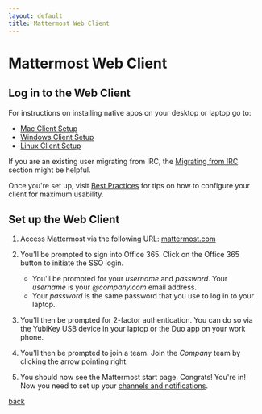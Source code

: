```yaml
---
layout: default
title: Mattermost Web Client
---
```


# Mattermost Web Client

## Log in to the Web Client

For instructions on installing native apps on your desktop or laptop go to:
* [Mac Client Setup]()
* [Windows Client Setup]()
* [Linux Client Setup]()

If you are an existing user migrating from IRC, the [Migrating from IRC]() section might be helpful.

Once you're set up, visit [Best Practices]() for tips on how to configure your client for maximum usability.

## Set up the Web Client

1. Access Mattermost via the following URL: [mattermost.com](https://mattermost.com)

2. You'll be prompted to sign into Office 365. Click on the Office 365 button to initiate the SSO login.
    * You'll be prompted for your *username* and *password*. Your *username* is your *@company.com* email address.
    * Your *password* is the same password that you use to log in to your laptop.

3. You'll then be prompted for 2-factor authentication. You can do so via the YubiKey USB device in your laptop or the Duo app on your work phone.

4. You'll then be prompted to join a team. Join the *Company* team by clicking the arrow pointing right.

5. You should now see the Mattermost start page. Congrats! You're in! Now you need to set up your [channels and notifications](channels_notifications).

[back](./)
